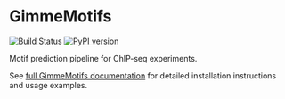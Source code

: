 GimmeMotifs
===========

[![Build Status](https://travis-ci.org/simonvh/gimmemotifs.svg?branch=master)](https://travis-ci.org/simonvh/gimmemotifs)
[![PyPI version](https://badge.fury.io/py/gimmemotifs.svg)](https://badge.fury.io/py/gimmemotifs)

Motif prediction pipeline for ChIP-seq experiments.

See [full GimmeMotifs documentation](http://gimmemotifs.readthedocs.org/) for detailed installation instructions and usage examples.
